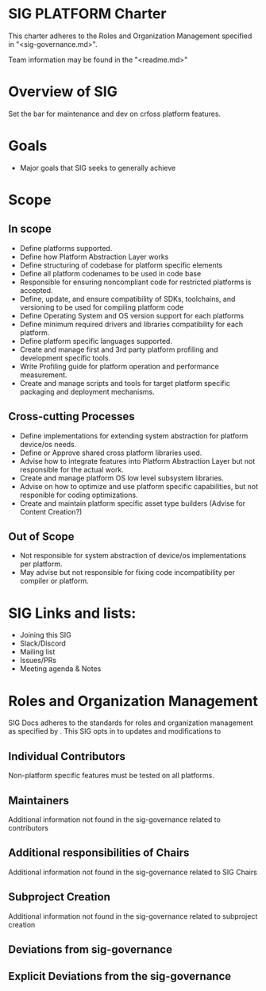 # SIG PLATFORM Charter #

This charter adheres to the Roles and Organization Management specified in "<sig-governance.md>".

Team information may be found in the "<readme.md>"

# Overview of SIG #

Set the bar for maintenance and dev on crfoss platform features.


# Goals #

- Major goals that SIG seeks to generally achieve

# Scope #

## In scope ##
* Define platforms supported.
* Define how Platform Abstraction Layer works
* Define structuring of codebase for platform specific elements
* Define all platform codenames to be used in code base
* Responsible for ensuring noncompliant code for restricted platforms is accepted.
* Define, update, and ensure compatibility of SDKs, toolchains, and versioning to be used for compiling platform code
* Define Operating System and OS version support for each platforms
* Define minimum required drivers and libraries compatibility for each platform.
* Define platform specific languages supported.
* Create and manage first and 3rd party platform profiling and development specific tools.
* Write Profiling guide for platform operation and performance measurement.
* Create and manage scripts and tools for target platform specific packaging and deployment mechanisms.


## Cross-cutting Processes ##

* Define implementations for extending system abstraction for platform device/os needs.
* Define or Approve shared cross platform libraries used.
* Advise how to integrate features into Platform Abstraction Layer but not responsible for the actual work.
* Create and manage platform OS low level subsystem libraries.
* Advise on how to optimize and use platform specific capabilities, but not responible for coding optimizations.
* Create and maintain platform specific asset type builders (Advise for Content Creation?)

## Out of Scope ##

* Not responsible for system abstraction of device/os implementations per platform.
* May advise but not responsible for fixing code incompatibility per compiler or platform.

# SIG Links and lists: #

- Joining this SIG
- Slack/Discord
- Mailing list
- Issues/PRs
- Meeting agenda & Notes

# Roles and Organization Management #

SIG Docs adheres to the standards for roles and organization management as specified by <sig-governance>. This SIG opts in to updates and modifications to <sig-governance>

## Individual Contributors ##
Non-platform specific features must be tested on all platforms.

## Maintainers ##

 Additional information not found in the sig-governance related to contributors

## Additional responsibilities of Chairs ##

 Additional information not found in the sig-governance related to SIG Chairs

## Subproject Creation ##

 Additional information not found in the sig-governance related to subproject creation

## Deviations from sig-governance ##

## Explicit Deviations from the sig-governance ##
